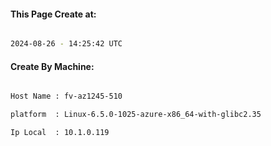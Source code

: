 
   
#### This Page Create at:

```bash

2024-08-26 - 14:25:42 UTC

```

#### Create By Machine:

```bash

Host Name : fv-az1245-510

platform  : Linux-6.5.0-1025-azure-x86_64-with-glibc2.35

Ip Local  : 10.1.0.119

```

